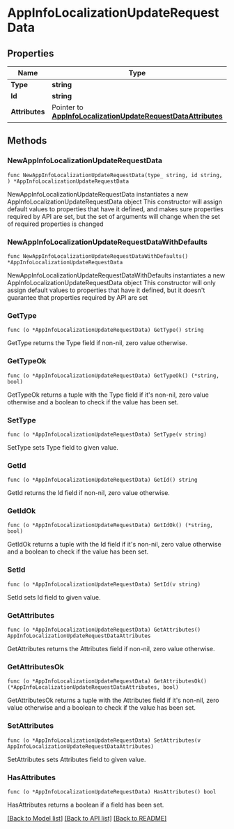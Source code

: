 # AppInfoLocalizationUpdateRequestData

## Properties

Name | Type | Description | Notes
------------ | ------------- | ------------- | -------------
**Type** | **string** |  | 
**Id** | **string** |  | 
**Attributes** | Pointer to [**AppInfoLocalizationUpdateRequestDataAttributes**](AppInfoLocalizationUpdateRequest_data_attributes.md) |  | [optional] 

## Methods

### NewAppInfoLocalizationUpdateRequestData

`func NewAppInfoLocalizationUpdateRequestData(type_ string, id string, ) *AppInfoLocalizationUpdateRequestData`

NewAppInfoLocalizationUpdateRequestData instantiates a new AppInfoLocalizationUpdateRequestData object
This constructor will assign default values to properties that have it defined,
and makes sure properties required by API are set, but the set of arguments
will change when the set of required properties is changed

### NewAppInfoLocalizationUpdateRequestDataWithDefaults

`func NewAppInfoLocalizationUpdateRequestDataWithDefaults() *AppInfoLocalizationUpdateRequestData`

NewAppInfoLocalizationUpdateRequestDataWithDefaults instantiates a new AppInfoLocalizationUpdateRequestData object
This constructor will only assign default values to properties that have it defined,
but it doesn't guarantee that properties required by API are set

### GetType

`func (o *AppInfoLocalizationUpdateRequestData) GetType() string`

GetType returns the Type field if non-nil, zero value otherwise.

### GetTypeOk

`func (o *AppInfoLocalizationUpdateRequestData) GetTypeOk() (*string, bool)`

GetTypeOk returns a tuple with the Type field if it's non-nil, zero value otherwise
and a boolean to check if the value has been set.

### SetType

`func (o *AppInfoLocalizationUpdateRequestData) SetType(v string)`

SetType sets Type field to given value.


### GetId

`func (o *AppInfoLocalizationUpdateRequestData) GetId() string`

GetId returns the Id field if non-nil, zero value otherwise.

### GetIdOk

`func (o *AppInfoLocalizationUpdateRequestData) GetIdOk() (*string, bool)`

GetIdOk returns a tuple with the Id field if it's non-nil, zero value otherwise
and a boolean to check if the value has been set.

### SetId

`func (o *AppInfoLocalizationUpdateRequestData) SetId(v string)`

SetId sets Id field to given value.


### GetAttributes

`func (o *AppInfoLocalizationUpdateRequestData) GetAttributes() AppInfoLocalizationUpdateRequestDataAttributes`

GetAttributes returns the Attributes field if non-nil, zero value otherwise.

### GetAttributesOk

`func (o *AppInfoLocalizationUpdateRequestData) GetAttributesOk() (*AppInfoLocalizationUpdateRequestDataAttributes, bool)`

GetAttributesOk returns a tuple with the Attributes field if it's non-nil, zero value otherwise
and a boolean to check if the value has been set.

### SetAttributes

`func (o *AppInfoLocalizationUpdateRequestData) SetAttributes(v AppInfoLocalizationUpdateRequestDataAttributes)`

SetAttributes sets Attributes field to given value.

### HasAttributes

`func (o *AppInfoLocalizationUpdateRequestData) HasAttributes() bool`

HasAttributes returns a boolean if a field has been set.


[[Back to Model list]](../README.md#documentation-for-models) [[Back to API list]](../README.md#documentation-for-api-endpoints) [[Back to README]](../README.md)


